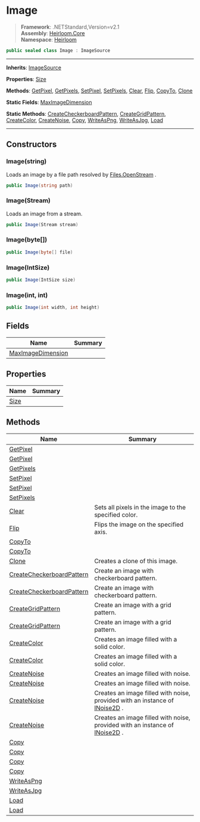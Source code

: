 # Image

> **Framework**: .NETStandard,Version=v2.1  
> **Assembly**: [Heirloom.Core][0]  
> **Namespace**: [Heirloom][0]  

```cs
public sealed class Image : ImageSource
```

--------------------------------------------------------------------------------

**Inherits**: [ImageSource][1]

**Properties**: [Size][2]

**Methods**: [GetPixel][3], [GetPixels][4], [SetPixel][5], [SetPixels][6], [Clear][7], [Flip][8], [CopyTo][9], [Clone][10]

**Static Fields**: [MaxImageDimension][11]

**Static Methods**: [CreateCheckerboardPattern][12], [CreateGridPattern][13], [CreateColor][14], [CreateNoise][15], [Copy][16], [WriteAsPng][17], [WriteAsJpg][18], [Load][19]

--------------------------------------------------------------------------------

## Constructors

### Image(string)

Loads an image by a file path resolved by [Files.OpenStream][20] .

```cs
public Image(string path)
```

### Image(Stream)

Loads an image from a stream.

```cs
public Image(Stream stream)
```

### Image(byte[])

```cs
public Image(byte[] file)
```

### Image(IntSize)

```cs
public Image(IntSize size)
```

### Image(int, int)

```cs
public Image(int width, int height)
```

## Fields

| Name                    | Summary |
|-------------------------|---------|
| [MaxImageDimension][11] |         |

## Properties

| Name      | Summary |
|-----------|---------|
| [Size][2] |         |

## Methods

| Name                            | Summary                                                                           |
|---------------------------------|-----------------------------------------------------------------------------------|
| [GetPixel][3]                   |                                                                                   |
| [GetPixel][3]                   |                                                                                   |
| [GetPixels][4]                  |                                                                                   |
| [SetPixel][5]                   |                                                                                   |
| [SetPixel][5]                   |                                                                                   |
| [SetPixels][6]                  |                                                                                   |
| [Clear][7]                      | Sets all pixels in the image to the specified color.                              |
| [Flip][8]                       | Flips the image on the specified axis.                                            |
| [CopyTo][9]                     |                                                                                   |
| [CopyTo][9]                     |                                                                                   |
| [Clone][10]                     | Creates a clone of this image.                                                    |
| [CreateCheckerboardPattern][12] | Create an image with checkerboard pattern.                                        |
| [CreateCheckerboardPattern][12] | Create an image with checkerboard pattern.                                        |
| [CreateGridPattern][13]         | Create an image with a grid pattern.                                              |
| [CreateGridPattern][13]         | Create an image with a grid pattern.                                              |
| [CreateColor][14]               | Creates an image filled with a solid color.                                       |
| [CreateColor][14]               | Creates an image filled with a solid color.                                       |
| [CreateNoise][15]               | Creates an image filled with noise.                                               |
| [CreateNoise][15]               | Creates an image filled with noise.                                               |
| [CreateNoise][15]               | Creates an image filled with noise, provided with an instance of [INoise2D][21] . |
| [CreateNoise][15]               | Creates an image filled with noise, provided with an instance of [INoise2D][21] . |
| [Copy][16]                      |                                                                                   |
| [Copy][16]                      |                                                                                   |
| [Copy][16]                      |                                                                                   |
| [Copy][16]                      |                                                                                   |
| [WriteAsPng][17]                |                                                                                   |
| [WriteAsJpg][18]                |                                                                                   |
| [Load][19]                      |                                                                                   |
| [Load][19]                      |                                                                                   |

[0]: ..\Heirloom.Core.md
[1]: Heirloom.ImageSource.md
[2]: Heirloom.Image.Size.md
[3]: Heirloom.Image.GetPixel.md
[4]: Heirloom.Image.GetPixels.md
[5]: Heirloom.Image.SetPixel.md
[6]: Heirloom.Image.SetPixels.md
[7]: Heirloom.Image.Clear.md
[8]: Heirloom.Image.Flip.md
[9]: Heirloom.Image.CopyTo.md
[10]: Heirloom.Image.Clone.md
[11]: Heirloom.Image.MaxImageDimension.md
[12]: Heirloom.Image.CreateCheckerboardPattern.md
[13]: Heirloom.Image.CreateGridPattern.md
[14]: Heirloom.Image.CreateColor.md
[15]: Heirloom.Image.CreateNoise.md
[16]: Heirloom.Image.Copy.md
[17]: Heirloom.Image.WriteAsPng.md
[18]: Heirloom.Image.WriteAsJpg.md
[19]: Heirloom.Image.Load.md
[20]: Heirloom.Files.OpenStream.md
[21]: Heirloom.INoise2D.md
